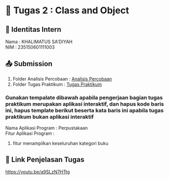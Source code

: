 # 📁 Tugas 2 : Class and Object

## 👤 Identitas Intern
Nama : KHALIMATUS SA'DIYAH            
NIM  : 235150601111003

## 📤 Submission

1. Folder Analisis Percobaan : [Analisis Percobaan](./Analisis%20Percobaan/)
2. Folder Tugas Praktikum : [Tugas Praktikum](./Tugas%20Praktikum/)

### Gunakan tempalate dibawah apabila pengerjaan bagian tugas praktikum merupakan aplikasi interaktif, dan hapus kode baris ini, hapus template berikut beserta kata baris ini apabila tugas praktikum bukan aplikasi interaktif

Nama Aplikasi Program :  Perpustakaan  
Fitur Aplikasi Program :                   
1. fitur menampilkan keseluruhan kategori buku


## 🔗 Link Penjelasan Tugas

https://youtu.be/a9SLzN7HTtg


